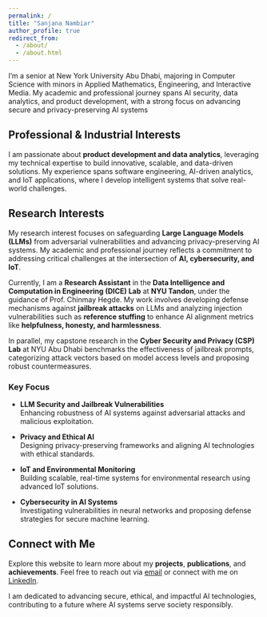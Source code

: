 ```yaml
---
permalink: /
title: "Sanjana Nambiar"
author_profile: true
redirect_from: 
  - /about/
  - /about.html
---
```


I’m a senior at New York University Abu Dhabi, majoring in Computer Science with minors in Applied Mathematics, Engineering, and Interactive Media. My academic and professional journey spans AI security, data analytics, and product development, with a strong focus on advancing secure and privacy-preserving AI systems

## Professional & Industrial Interests
I am passionate about **product development and data analytics**, leveraging my technical expertise to build innovative, scalable, and data-driven solutions. My experience spans software engineering, AI-driven analytics, and IoT applications, where I develop intelligent systems that solve real-world challenges.

## Research Interests
My research interest focuses on safeguarding **Large Language Models (LLMs)** from adversarial vulnerabilities and advancing privacy-preserving AI systems. My academic and professional journey reflects a commitment to addressing critical challenges at the intersection of **AI, cybersecurity, and IoT**.

Currently, I am a **Research Assistant** in the **Data Intelligence and Computation in Engineering (DICE) Lab** at **NYU Tandon**, under the guidance of Prof. Chinmay Hegde. My work involves developing defense mechanisms against **jailbreak attacks** on LLMs and analyzing injection vulnerabilities such as **reference stuffing** to enhance AI alignment metrics like **helpfulness, honesty, and harmlessness**.

In parallel, my capstone research in the **Cyber Security and Privacy (CSP) Lab** at NYU Abu Dhabi benchmarks the effectiveness of jailbreak prompts, categorizing attack vectors based on model access levels and proposing robust countermeasures.

### Key Focus

- **LLM Security and Jailbreak Vulnerabilities**  
  Enhancing robustness of AI systems against adversarial attacks and malicious exploitation.
  
- **Privacy and Ethical AI**  
  Designing privacy-preserving frameworks and aligning AI technologies with ethical standards.

- **IoT and Environmental Monitoring**  
  Building scalable, real-time systems for environmental research using advanced IoT solutions.

- **Cybersecurity in AI Systems**  
  Investigating vulnerabilities in neural networks and proposing defense strategies for secure machine learning.

## Connect with Me

Explore this website to learn more about my **projects**, **publications**, and **achievements**. Feel free to reach out via [email](mailto:svn9705@nyu.edu) or connect with me on [LinkedIn](https://linkedin.com/in/sanjana-nambiar1967).

I am dedicated to advancing secure, ethical, and impactful AI technologies, contributing to a future where AI systems serve society responsibly.
